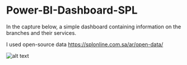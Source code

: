 # Power-BI-Dashboard-SPL

In the capture below, a simple dashboard containing information on the branches and their services.

I used open-source data https://splonline.com.sa/ar/open-data/


![alt text](https://github.com/[BudurAlkhalawi]/[Power-BI-Dashboard-SPL]/blob/[branch]/dashboard_SPL.png?raw=true)
